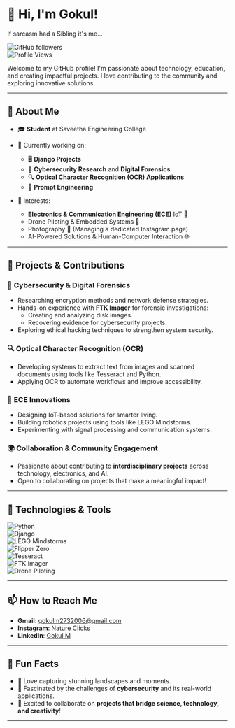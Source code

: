  # 👋 Hi, I'm Gokul!
If sarcasm had a Sibling it's me...
  
![GitHub followers](https://img.shields.io/github/followers/gokul2736?style=social)  
![Profile Views](https://komarev.com/ghpvc/?username=gokul2736&color=blue)

Welcome to my GitHub profile! I'm passionate about technology, education, and creating impactful projects. I love contributing to the community and exploring innovative solutions.

---

## 🚀 About Me

- 🎓 **Student** at Saveetha Engineering College
  
- 🌟 Currently working on:
  - 🖥️ **Django Projects**  
  - 🔐 **Cybersecurity Research** and **Digital Forensics**  
  - 🔍 **Optical Character Recognition (OCR) Applications**  
  - 🤖 **Prompt Engineering**
    
- 🔧 Interests:
  - **Electronics & Communication Engineering (ECE)** IoT 🤖  
  - Drone Piloting & Embedded Systems 🚁
  -  Photography 📸 (Managing a dedicated Instagram page)
  - AI-Powered Solutions & Human-Computer Interaction 🌐  

---

## 🌟 Projects & Contributions

### 🔐 **Cybersecurity & Digital Forensics**  
- Researching encryption methods and network defense strategies.  
- Hands-on experience with **FTK Imager** for forensic investigations:
  - Creating and analyzing disk images.
  - Recovering evidence for cybersecurity projects.
- Exploring ethical hacking techniques to strengthen system security.  

### 🔍 **Optical Character Recognition (OCR)**  
- Developing systems to extract text from images and scanned documents using tools like Tesseract and Python.  
- Applying OCR to automate workflows and improve accessibility.

### 🤖 **ECE Innovations**  
- Designing IoT-based solutions for smarter living.  
- Building robotics projects using tools like LEGO Mindstorms.  
- Experimenting with signal processing and communication systems.  

### 🌍 **Collaboration & Community Engagement**  
- Passionate about contributing to **interdisciplinary projects** across technology, electronics, and AI.  
- Open to collaborating on projects that make a meaningful impact!  

---

## 🔧 Technologies & Tools
![Python](https://img.shields.io/badge/-Python-blue?logo=python&logoColor=white&style=flat)  
![Django](https://img.shields.io/badge/-Django-green?logo=django&logoColor=white&style=flat)  
![LEGO Mindstorms](https://img.shields.io/badge/-LEGO%20Mindstorms-red?logo=lego&logoColor=white&style=flat)  
![Flipper Zero](https://img.shields.io/badge/-Flipper%20Zero-orange?style=flat)  
![Tesseract](https://img.shields.io/badge/-Tesseract-lightgreen?logo=none&style=flat)  
![FTK Imager](https://img.shields.io/badge/-FTK%20Imager-purple?style=flat)  
![Drone Piloting](https://img.shields.io/badge/-Drone%20Piloting-blueviolet?style=flat)  

---

## 📫 How to Reach Me

- **Gmail**: gokulm2732006@gmail.com  
- **Instagram**: [Nature Clicks](https://www.instagram.com/nature.clicks638/)
- **LinkedIn**: [Gokul M](https://www.linkedin.com/in/gokul-m-659542216/)

---

## 🌱 Fun Facts

- 📸 Love capturing stunning landscapes and moments.  
- 🔐 Fascinated by the challenges of **cybersecurity** and its real-world applications.  
- 🎉 Excited to collaborate on **projects that bridge science, technology, and creativity**!  

---

